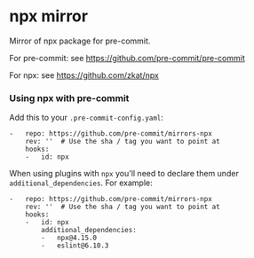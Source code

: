 npx mirror
================

Mirror of npx package for pre-commit.

For pre-commit: see https://github.com/pre-commit/pre-commit

For npx: see https://github.com/zkat/npx


### Using npx with pre-commit

Add this to your `.pre-commit-config.yaml`:

    -   repo: https://github.com/pre-commit/mirrors-npx
        rev: ''  # Use the sha / tag you want to point at
        hooks:
        -   id: npx

When using plugins with `npx` you'll need to declare them under
`additional_dependencies`. For example:

    -   repo: https://github.com/pre-commit/mirrors-npx
        rev: ''  # Use the sha / tag you want to point at
        hooks:
        -   id: npx
            additional_dependencies:
            -   npx@4.15.0
            -   eslint@6.10.3
